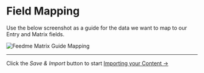 # Field Mapping

Use the below screenshot as a guide for the data we want to map to our Entry and Matrix fields.

![Feedme Matrix Guide Mapping](/uploads/plugins/feed-me/feedme-matrix-guide-mapping.png)

* * *

Click the _Save & Import_ button to start [Importing your Content →](/craft-plugins/feed-me/docs/guides/importing-into-matrix/importing-your-content)